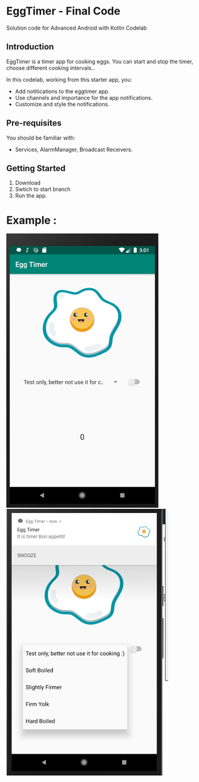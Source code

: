 EggTimer - Final Code 
============================================================================

Solution code for Advanced Android with Kotlin Codelab 

Introduction
------------

EggTimer is a timer app for cooking eggs.
You can start and stop the timer, choose different cooking intervals.. 

In this codelab, working from this starter app, you:

* Add notitications to the eggtimer app.
* Use channels and importance for the app notifications. 
* Customize and style the notifications.


Pre-requisites
--------------

You should be familiar with:

* Services, AlarmManager, Broadcast Receivers.


Getting Started
---------------

1. Download
2. Swtich to start branch
3. Run the app.

# Example :

![notif 1](https://github.com/arbaelbarca/Notification-With-Alarm/blob/master/notif%202.PNG)
![notif 2](https://github.com/arbaelbarca/Notification-With-Alarm/blob/master/notif%201.PNG)

